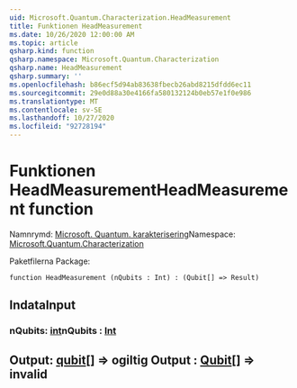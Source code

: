 ```yaml
---
uid: Microsoft.Quantum.Characterization.HeadMeasurement
title: Funktionen HeadMeasurement
ms.date: 10/26/2020 12:00:00 AM
ms.topic: article
qsharp.kind: function
qsharp.namespace: Microsoft.Quantum.Characterization
qsharp.name: HeadMeasurement
qsharp.summary: ''
ms.openlocfilehash: b86ecf5d94ab83638fbecb26abd8215dfdd6ec11
ms.sourcegitcommit: 29e0d88a30e4166fa580132124b0eb57e1f0e986
ms.translationtype: MT
ms.contentlocale: sv-SE
ms.lasthandoff: 10/27/2020
ms.locfileid: "92728194"
---
```

# <a name="headmeasurement-function"></a><span data-ttu-id="54f90-102">Funktionen HeadMeasurement</span><span class="sxs-lookup"><span data-stu-id="54f90-102">HeadMeasurement function</span></span>

<span data-ttu-id="54f90-103">Namnrymd: [Microsoft. Quantum. karakterisering](xref:Microsoft.Quantum.Characterization)</span><span class="sxs-lookup"><span data-stu-id="54f90-103">Namespace: [Microsoft.Quantum.Characterization](xref:Microsoft.Quantum.Characterization)</span></span>

<span data-ttu-id="54f90-104">Paketfilerna [](https://nuget.org/packages/)</span><span class="sxs-lookup"><span data-stu-id="54f90-104">Package: [](https://nuget.org/packages/)</span></span>




```qsharp
function HeadMeasurement (nQubits : Int) : (Qubit[] => Result)
```


## <a name="input"></a><span data-ttu-id="54f90-105">Indata</span><span class="sxs-lookup"><span data-stu-id="54f90-105">Input</span></span>

### <a name="nqubits--int"></a><span data-ttu-id="54f90-106">nQubits: [int](xref:microsoft.quantum.lang-ref.int)</span><span class="sxs-lookup"><span data-stu-id="54f90-106">nQubits : [Int](xref:microsoft.quantum.lang-ref.int)</span></span>





## <a name="output--qubit--__invalidresult__"></a><span data-ttu-id="54f90-107">Output: [qubit](xref:microsoft.quantum.lang-ref.qubit)[] => __ogiltig <Result>__</span><span class="sxs-lookup"><span data-stu-id="54f90-107">Output : [Qubit](xref:microsoft.quantum.lang-ref.qubit)[] => __invalid<Result>__</span></span> 

